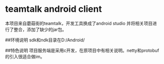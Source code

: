 # teamtalk android client

本项目来自蘑菇街的teamtalk，开发工具换成了android studio 并将相关项目进行了整合，添加了缺少的jar包。

##环境说明
sdk和ndk目录在D:/Android/

##特色说明
项目服务端是采用c开发，在原项目中有相关说明。netty和protobuf的引入很适合做im。
